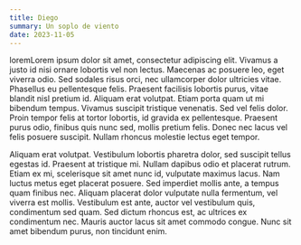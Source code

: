 ```yaml
---
title: Diego
summary: Un soplo de viento
date: 2023-11-05
---
```


loremLorem ipsum dolor sit amet, consectetur adipiscing elit. Vivamus a justo id nisi ornare lobortis vel non lectus. Maecenas ac posuere leo, eget viverra odio. Sed sodales risus orci, nec ullamcorper dolor ultricies vitae. Phasellus eu pellentesque felis. Praesent facilisis lobortis purus, vitae blandit nisl pretium id. Aliquam erat volutpat. Etiam porta quam ut mi bibendum tempus. Vivamus suscipit tristique venenatis. Sed vel felis dolor. Proin tempor felis at tortor lobortis, id gravida ex pellentesque. Praesent purus odio, finibus quis nunc sed, mollis pretium felis. Donec nec lacus vel felis posuere suscipit. Nullam rhoncus molestie lectus eget tempor.

Aliquam erat volutpat. Vestibulum lobortis pharetra dolor, sed suscipit tellus egestas id. Praesent at tristique mi. Nullam dapibus odio et placerat rutrum. Etiam ex mi, scelerisque sit amet nunc id, vulputate maximus lacus. Nam luctus metus eget placerat posuere. Sed imperdiet mollis ante, a tempus quam finibus nec. Aliquam placerat dolor vulputate nulla fermentum, vel viverra est mollis. Vestibulum est ante, auctor vel vestibulum quis, condimentum sed quam. Sed dictum rhoncus est, ac ultrices ex condimentum nec. Mauris auctor lacus sit amet commodo congue. Nunc sit amet bibendum purus, non tincidunt enim.